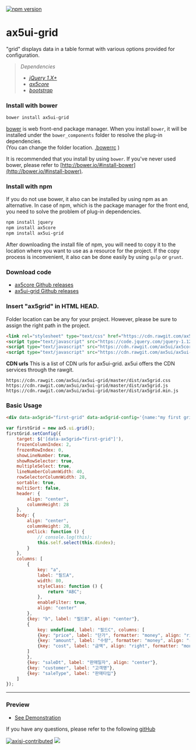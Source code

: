 [![npm version](https://badge.fury.io/js/ax5ui-grid.svg)](https://badge.fury.io/js/ax5ui-grid)

# ax5ui-grid
"grid" displays data in a table format with various options provided for configuration.

> *Dependencies*
> * _[jQuery 1.X+](http://jquery.com/)_
> * _[ax5core](http://ax5.io/ax5core)_
> * _[bootstrap](http://getbootstrap.com/)_


### Install with bower
```sh
bower install ax5ui-grid
```
[bower](http://bower.io/#install-bower) is web front-end package manager.
When you install `bower`, it will be installed under the `bower_components` folder to resolve the plug-in dependencies.  
(You can change the folder location. [.bowerrc](http://bower.io/docs/config/#bowerrc-specification) )

It is recommended that you install by using `bower`. 
If you've never used bower, please refer to [http://bower.io/#install-bower](http://bower.io/#install-bower).

### Install with npm
If you do not use bower, it also can be installed by using npm as an alternative.
In case of npm, which is the package manager for the front end, you need to solve the problem of plug-in dependencies.

```sh
npm install jquery
npm install ax5core
npm install ax5ui-grid
```

After downloading the install file of npm, you will need to copy it to the location where you want to use as a resource for the project.
If the copy process is inconvenient, it also can be done easily by using `gulp` or `grunt`.

### Download code
- [ax5core Github releases](https://github.com/ax5ui/ax5core/releases)
- [ax5ui-grid Github releases](https://github.com/ax5ui/ax5ui-grid/releases)


### Insert "ax5grid" in HTML HEAD.

Folder location can be any for your project. However, please be sure to assign the right path in the project.
```html
<link rel="stylesheet" type="text/css" href="https://cdn.rawgit.com/ax5ui/ax5ui-grid/master/dist/ax5grid.css" />
<script type="text/javascript" src="https://code.jquery.com/jquery-1.12.3.min.js"></script>
<script type="text/javascript" src="https://cdn.rawgit.com/ax5ui/ax5core/master/dist/ax5core.min.js"></script>
<script type="text/javascript" src="https://cdn.rawgit.com/ax5ui/ax5ui-grid/master/dist/ax5grid.min.js"></script>
```

**CDN urls**
This is a list of CDN urls for ax5ui-grid. ax5ui offers the CDN services through the rawgit.
```
https://cdn.rawgit.com/ax5ui/ax5ui-grid/master/dist/ax5grid.css
https://cdn.rawgit.com/ax5ui/ax5ui-grid/master/dist/ax5grid.js
https://cdn.rawgit.com/ax5ui/ax5ui-grid/master/dist/ax5grid.min.js
```

### Basic Usage
```html
<div data-ax5grid="first-grid" data-ax5grid-config='{name:"my first grid"}' style="height: 100%;"></div>
```
```js
var firstGrid = new ax5.ui.grid();
firstGrid.setConfig({
    target: $('[data-ax5grid="first-grid"]'),
    frozenColumnIndex: 2,
    frozenRowIndex: 0,
    showLineNumber: true,
    showRowSelector: true,
    multipleSelect: true,
    lineNumberColumnWidth: 40,
    rowSelectorColumnWidth: 28,
    sortable: true, 
    multiSort: false,
    header: {
        align: "center",
        columnHeight: 28
    },
    body: {
        align: "center",
        columnHeight: 28,
        onClick: function () {
            // console.log(this);
            this.self.select(this.dindex);
        }
    },
    columns: [
        {
            key: "a",
            label: "필드A",
            width: 80,
            styleClass: function () {
                return "ABC";
            },
            enableFilter: true,
            align: "center"
        },
        {key: "b", label: "필드B", align: "center"},
        {
            key: undefined, label: "필드C", columns: [
            {key: "price", label: "단가", formatter: "money", align: "right"},
            {key: "amount", label: "수량", formatter: "money", align: "right"},
            {key: "cost", label: "금액", align: "right", formatter: "money"}
        ]
        },
        {key: "saleDt", label: "판매일자", align: "center"},
        {key: "customer", label: "고객명"},
        {key: "saleType", label: "판매타입"}
    ]
});
```


***

### Preview
- [See Demonstration](http://ax5.io/ax5ui-grid/demo/index.html)

If you have any questions, please refer to the following [gitHub](https://github.com/ax5ui/ax5ui-kernel)


[![axisj-contributed](https://img.shields.io/badge/AXISJ.com-Contributed-green.svg)](https://github.com/axisj)
![](https://img.shields.io/badge/Seowoo-Mondo&Thomas-red.svg)
